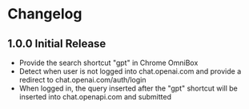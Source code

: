 # Changelog

## 1.0.0 Initial Release

- Provide the search shortcut "gpt" in Chrome OmniBox
- Detect when user is not logged into chat.openai.com and provide a redirect to chat.openai.com/auth/login
- When logged in, the query inserted after the "gpt" shortcut will be inserted into chat.openapi.com and submitted
